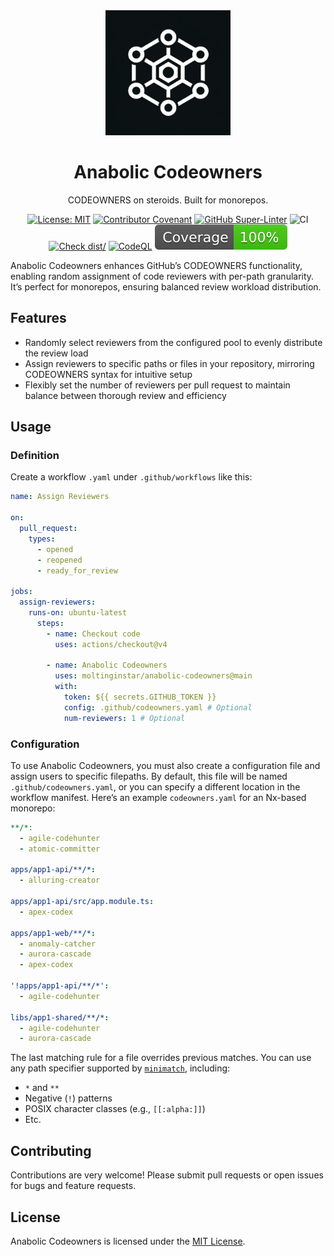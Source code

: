 <div align="center">
  <img
    src="assets/logo.png"
    alt="Anabolic Codeowners logo"
    width="200"
  />

  <h1>Anabolic Codeowners</h1>

  <p>CODEOWNERS on steroids. Built for monorepos.</p>

[![License: MIT](https://img.shields.io/badge/License-MIT-yellow.svg)](https://opensource.org/licenses/MIT)
[![Contributor Covenant](https://img.shields.io/badge/Contributor%20Covenant-2.1-4baaaa.svg)](CODE_OF_CONDUCT.md)
[![GitHub Super-Linter](https://github.com/moltinginstar/anabolic-codeowners/actions/workflows/linter.yaml/badge.svg)](https://github.com/super-linter/super-linter)
![CI](https://github.com/moltinginstar/anabolic-codeowners/actions/workflows/ci.yaml/badge.svg)
[![Check dist/](https://github.com/moltinginstar/anabolic-codeowners/actions/workflows/check-dist.yaml/badge.svg)](https://github.com/actions/typescript-action/actions/workflows/check-dist.yaml)
[![CodeQL](https://github.com/moltinginstar/anabolic-codeowners/actions/workflows/codeql-analysis.yaml/badge.svg)](https://github.com/actions/typescript-action/actions/workflows/codeql-analysis.yaml)
[![Coverage](./badges/coverage.svg)](./badges/coverage.svg)

</div>

Anabolic Codeowners enhances GitHub’s CODEOWNERS functionality, enabling random assignment of code reviewers with per-path granularity. It’s perfect for monorepos, ensuring balanced review workload distribution.

## Features

- Randomly select reviewers from the configured pool to evenly distribute the review load
- Assign reviewers to specific paths or files in your repository, mirroring CODEOWNERS syntax for intuitive setup
- Flexibly set the number of reviewers per pull request to maintain balance between thorough review and efficiency

## Usage

### Definition

Create a workflow `.yaml` under `.github/workflows` like this:

```yaml
name: Assign Reviewers

on:
  pull_request:
    types:
      - opened
      - reopened
      - ready_for_review

jobs:
  assign-reviewers:
    runs-on: ubuntu-latest
      steps:
        - name: Checkout code
          uses: actions/checkout@v4

        - name: Anabolic Codeowners
          uses: moltinginstar/anabolic-codeowners@main
          with:
            token: ${{ secrets.GITHUB_TOKEN }}
            config: .github/codeowners.yaml # Optional
            num-reviewers: 1 # Optional
```

### Configuration

To use Anabolic Codeowners, you must also create a configuration file and assign users to specific filepaths. By default, this file will be named `.github/codeowners.yaml`, or you can specify a different location in the workflow manifest. Here’s an example `codeowners.yaml` for an Nx-based monorepo:

```yaml
**/*:
  - agile-codehunter
  - atomic-committer

apps/app1-api/**/*:
  - alluring-creator

apps/app1-api/src/app.module.ts:
  - apex-codex

apps/app1-web/**/*:
  - anomaly-catcher
  - aurora-cascade
  - apex-codex

'!apps/app1-api/**/*':
  - agile-codehunter

libs/app1-shared/**/*:
  - agile-codehunter
  - aurora-cascade
```

The last matching rule for a file overrides previous matches. You can use any path specifier supported by [`minimatch`](https://github.com/isaacs/minimatch), including:

- `*` and `**`
- Negative (`!`) patterns
- POSIX character classes (e.g., `[[:alpha:]]`)
- Etc.

## Contributing

Contributions are very welcome! Please submit pull requests or open issues for bugs and feature requests.

## License

Anabolic Codeowners is licensed under the [MIT License](LICENSE).
